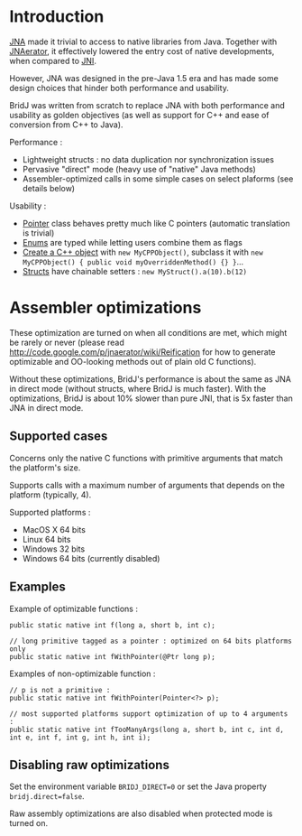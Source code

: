

# Introduction #

[JNA](http://jna.dev.java.net/) made it trivial to access to native libraries from Java. Together with [JNAerator](http://code.google.com/p/jnaerator/), it effectively lowered the entry cost of native developments, when compared to [JNI](http://en.wikipedia.org/wiki/Java_Native_Interface).

However, JNA was designed in the pre-Java 1.5 era and has made some design choices that hinder both performance and usability.

BridJ was written from scratch to replace JNA with both performance and usability as golden objectives (as well as support for C++ and ease of conversion from C++ to Java).

Performance :
  * Lightweight structs : no data duplication nor synchronization issues
  * Pervasive "direct" mode (heavy use of "native" Java methods)
  * Assembler-optimized calls in some simple cases on select plaforms (see details below)

Usability :
  * [Pointer](Pointers.md) class behaves pretty much like C pointers (automatic translation is trivial)
  * [Enums](TypeMapping.md) are typed while letting users combine them as flags
  * [Create a C++ object](CPlusPlus.md) with `new MyCPPObject()`, subclass it with `new MyCPPObject() { public void myOverriddenMethod() {} }`...
  * [Structs](TypeMapping.md) have chainable setters : `new MyStruct().a(10).b(12)`

# Assembler optimizations #

These optimization are turned on when all conditions are met, which might be rarely or never (please read http://code.google.com/p/jnaerator/wiki/Reification for how to generate optimizable and OO-looking methods out of plain old C functions).

Without these optimizations, BridJ's performance is about the same as JNA in direct mode (without structs, where BridJ is much faster). With the optimizations, BridJ is about 10% slower than pure JNI, that is 5x faster than JNA in direct mode.

## Supported cases ##

Concerns only the native C functions with primitive arguments that match the platform's size.

Supports calls with a maximum number of arguments that depends on the platform (typically, 4).

Supported platforms :
  * MacOS X 64 bits
  * Linux 64 bits
  * Windows 32 bits
  * Windows 64 bits (currently disabled)

## Examples ##

Example of optimizable functions :
```
public static native int f(long a, short b, int c);

// long primitive tagged as a pointer : optimized on 64 bits platforms only
public static native int fWithPointer(@Ptr long p); 
```

Examples of non-optimizable function :
```
// p is not a primitive :
public static native int fWithPointer(Pointer<?> p);

// most supported platforms support optimization of up to 4 arguments :
public static native int fTooManyArgs(long a, short b, int c, int d, int e, int f, int g, int h, int i);
```

## Disabling raw optimizations ##

Set the environment variable `BRIDJ_DIRECT=0` or set the Java property `bridj.direct=false`.

Raw assembly optimizations are also disabled when protected mode is turned on.